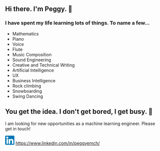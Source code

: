 ## Hi there. I'm Peggy. :wave:

### I have spent my life learning lots of things. To name a few...
- Mathematics
- Piano
- Voice
- Flute
- Music Composition
- Sound Engineering
- Creative and Technical Writing
- Artificial Intelligence
- UX
- Business Intelligence
- Rock climbing
- Snowboarding
- Swing Dancing

## You get the idea. I don't get bored, I get busy. :runner:
I am looking for new opportunities as a machine learning engineer. Please get in touch!
<br>

![Linkedin](linkedin30.png) https://www.linkedin.com/in/peggyemch/
